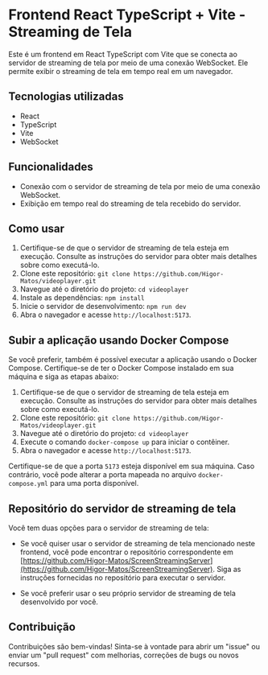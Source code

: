 # Frontend React TypeScript + Vite - Streaming de Tela

Este é um frontend em React TypeScript com Vite que se conecta ao servidor de streaming de tela por meio de uma conexão WebSocket. Ele permite exibir o streaming de tela em tempo real em um navegador.

## Tecnologias utilizadas

- React
- TypeScript
- Vite
- WebSocket

## Funcionalidades

- Conexão com o servidor de streaming de tela por meio de uma conexão WebSocket.
- Exibição em tempo real do streaming de tela recebido do servidor.

## Como usar

1. Certifique-se de que o servidor de streaming de tela esteja em execução. Consulte as instruções do servidor para obter mais detalhes sobre como executá-lo.
2. Clone este repositório: `git clone https://github.com/Higor-Matos/videoplayer.git`
3. Navegue até o diretório do projeto: `cd videoplayer`
4. Instale as dependências: `npm install`
5. Inicie o servidor de desenvolvimento: `npm run dev`
6. Abra o navegador e acesse `http://localhost:5173`.

## Subir a aplicação usando Docker Compose

Se você preferir, também é possível executar a aplicação usando o Docker Compose. Certifique-se de ter o Docker Compose instalado em sua máquina e siga as etapas abaixo:

1. Certifique-se de que o servidor de streaming de tela esteja em execução. Consulte as instruções do servidor para obter mais detalhes sobre como executá-lo.
2. Clone este repositório: `git clone https://github.com/Higor-Matos/videoplayer.git`
3. Navegue até o diretório do projeto: `cd videoplayer`
4. Execute o comando `docker-compose up` para iniciar o contêiner.
5. Abra o navegador e acesse `http://localhost:5173`.

Certifique-se de que a porta `5173` esteja disponível em sua máquina. Caso contrário, você pode alterar a porta mapeada no arquivo `docker-compose.yml` para uma porta disponível.

## Repositório do servidor de streaming de tela

Você tem duas opções para o servidor de streaming de tela:

- Se você quiser usar o servidor de streaming de tela mencionado neste frontend, você pode encontrar o repositório correspondente em [https://github.com/Higor-Matos/ScreenStreamingServer](https://github.com/Higor-Matos/ScreenStreamingServer). Siga as instruções fornecidas no repositório para executar o servidor.

- Se você preferir usar o seu próprio servidor de streaming de tela desenvolvido por você.

## Contribuição

Contribuições são bem-vindas! Sinta-se à vontade para abrir um "issue" ou enviar um "pull request" com melhorias, correções de bugs ou novos recursos.
